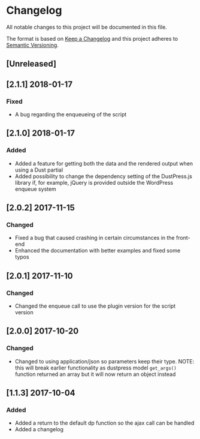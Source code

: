 # Changelog
All notable changes to this project will be documented in this file.

The format is based on [Keep a Changelog](http://keepachangelog.com/en/1.0.0/)
and this project adheres to [Semantic Versioning](http://semver.org/spec/v2.0.0.html).

## [Unreleased]

## [2.1.1] 2018-01-17

### Fixed
- A bug regarding the enqueueing of the script

## [2.1.0] 2018-01-17

### Added
- Added a feature for getting both the data and the rendered output when using a Dust partial
- Added possibility to change the dependency setting of the DustPress.js library if, for example, jQuery is provided outside the WordPress enqueue system

## [2.0.2] 2017-11-15

### Changed
- Fixed a bug that caused crashing in certain circumstances in the front-end
- Enhanced the documentation with better examples and fixed some typos

## [2.0.1] 2017-11-10

### Changed
- Changed the enqueue call to use the plugin version for the script version

## [2.0.0] 2017-10-20

### Changed
- Changed to using application/json so parameters keep their type. NOTE: this will break earlier functionality as dustpress model `get_args()` function returned an array but it will now return an object instead

## [1.1.3] 2017-10-04

### Added
- Added a return to the default dp function so the ajax call can be handled
- Added a changelog
